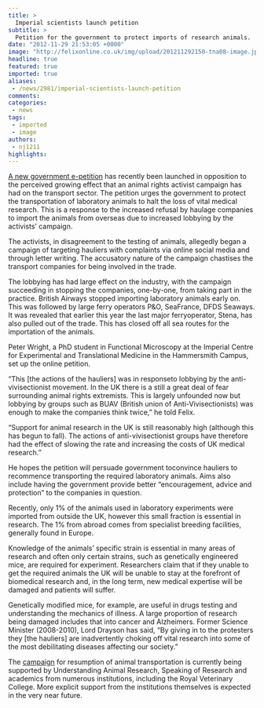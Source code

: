 ```yaml
---
title: >
  Imperial scientists launch petition
subtitle: >
  Petition for the government to protect imports of research animals.
date: "2012-11-29 21:53:05 +0000"
image: "http://felixonline.co.uk/img/upload/201211292150-tna08-image.jpg"
headline: true
featured: true
imported: true
aliases:
 - /news/2981/imperial-scientists-launch-petition
comments:
categories:
 - news
tags:
 - imported
 - image
authors:
 - nj1211
highlights:
---
```


[A new government e-petition](http://epetitions.direct.gov.uk/petitions/40111) has recently been launched in opposition to the perceived growing effect that an animal rights activist campaign has had on the transport sector. The petition urges the government to protect the transportation of laboratory animals to halt the loss of vital medical research. This is a response to the increased refusal by haulage companies to import the animals from overseas due to increased lobbying by the activists’ campaign.

The activists, in disagreement to the testing of animals, allegedly began a campaign of targeting hauliers with complaints via online social media and through letter writing. The accusatory nature of the campaign chastises the transport companies for being involved in the trade.

The lobbying has had large effect on the industry, with the campaign succeeding in stopping the companies, one-by-one, from taking part in the practice. British Airways stopped importing laboratory animals early on. This was followed by large ferry operators P&O, SeaFrance, DFDS Seaways. It was revealed that earlier this year the last major ferryoperator, Stena, has also pulled out of the trade. This has closed off all sea routes for the importation of the animals.

Peter Wright, a PhD student in Functional Microscopy at the Imperial Centre for Experimental and Translational Medicine in the Hammersmith Campus, set up the online petition.

“This [the actions of the hauliers] was in responseto lobbying by the anti-vivisectionist movement. In the UK there is a still a great deal of fear surrounding animal rights extremists. This is largely unfounded now but lobbying by groups such as BUAV (British union of Anti-Vivisectionists) was enough to make the companies think twice,” he told Felix.

“Support for animal research in the UK is still reasonably high (although this has begun to fall). The actions of anti-vivisectionist groups have therefore had the effect of slowing the rate and increasing the costs of UK medical research.”

He hopes the petition will persuade government toconvince hauliers to recommence transporting the required laboratory animals. Aims also include having the government provide better “encouragement, advice and protection” to the companies in question.

Recently, only 1% of the animals used in laboratory experiments were imported from outside the UK, however this small fraction is essential in research. The 1% from abroad comes from specialist breeding facilities, generally found in Europe.

Knowledge of the animals’ specific strain is essential in many areas of research and often only certain strains, such as genetically engineered mice, are required for experiment. Researchers claim that if they unable to get the required animals the UK will be unable to stay at the forefront of biomedical research and, in the long term, new medical expertise will be damaged and patients will suffer.

Genetically modified mice, for example, are useful in drugs testing and understanding the mechanics of illness. A large proportion of research being damaged includes that into cancer and Alzheimers.
 Former Science Minister (2008-2010), Lord Drayson has said, “By giving in to the protesters they [the hauliers] are inadvertently choking off vital research into some of the most debilitating diseases affecting our society.”

The [campaign](http://keepresearchafloat.org/) for resumption of animal transportation is currently being supported by Understanding Animal Research, Speaking of Research and academics from numerous institutions, including the Royal Veterinary College. More explicit support from the institutions themselves is expected in the very near future.
